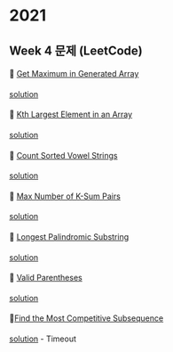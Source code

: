 # 2021
## Week 4 문제 (LeetCode)

####
👀 [  Get Maximum in Generated Array](https://leetcode.com/explore/challenge/card/january-leetcoding-challenge-2021/581/week-3-january-15th-january-21st/3605/)
####
[solution](https://github.com/wishJinit/Algorithm-LeetCode/blob/master/challenge/week03_2021_january_15th_january_21st/Q01.java)
####
👀 [  Kth Largest Element in an Array](https://leetcode.com/explore/challenge/card/january-leetcoding-challenge-2021/581/week-3-january-15th-january-21st/3606/)
####
[solution](https://github.com/wishJinit/Algorithm-LeetCode/blob/master/challenge/week03_2021_january_15th_january_21st/Q02.java)
####
👀 [  Count Sorted Vowel Strings](https://leetcode.com/explore/challenge/card/january-leetcoding-challenge-2021/581/week-3-january-15th-january-21st/3607/)
####
[solution](https://github.com/wishJinit/Algorithm-LeetCode/blob/master/challenge/week03_2021_january_15th_january_21st/Q03.java)
####
👀 [  Max Number of K-Sum Pairs](https://leetcode.com/explore/challenge/card/january-leetcoding-challenge-2021/581/week-3-january-15th-january-21st/3608/)
####
[solution](https://github.com/wishJinit/Algorithm-LeetCode/blob/master/challenge/week03_2021_january_15th_january_21st/Q04.java)
####
👀 [  Longest Palindromic Substring](https://leetcode.com/explore/challenge/card/january-leetcoding-challenge-2021/581/week-3-january-15th-january-21st/3609/)
####
[solution](https://github.com/wishJinit/Algorithm-LeetCode/blob/master/challenge/week03_2021_january_15th_january_21st/Q05.java)
####
👀 [  Valid Parentheses](https://leetcode.com/explore/challenge/card/january-leetcoding-challenge-2021/581/week-3-january-15th-january-21st/3610/)
####
[solution](https://github.com/wishJinit/Algorithm-LeetCode/blob/master/challenge/week03_2021_january_15th_january_21st/Q06.java)
####
👀[Find the Most Competitive Subsequence](https://leetcode.com/explore/challenge/card/january-leetcoding-challenge-2021/581/week-3-january-15th-january-21st/3611/)
####
[solution](https://github.com/OneHundredMillionSalary/Algorithm2021/blob/main/week04/SUN/yujin/Q07.java) - Timeout


